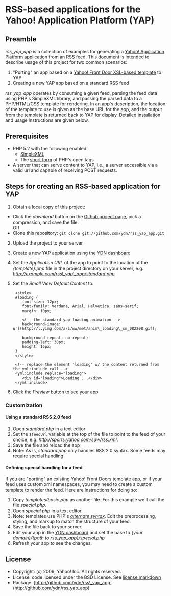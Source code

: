 # RSS-based applications for the Yahoo! Application Platform (YAP) 

## Preamble

_rss\_yap\_app_ is a collection of examples for generating a [Yahoo! Application Platform](http://developer.yahoo.com/yap) application from an RSS feed.  This document is intended to describe usage of this project for two common scenarios: 

1. "Porting" an app based on a [Yahoo! Front Door XSL-based template](http://public.yahoo.com/~jchu/) to YAP
2. Creating a new YAP app based on a standard RSS feed

_rss\_yap\_app_ operates by consuming a given feed, parsing the feed data using PHP's SimpleXML library, and passing the parsed data to a PHP/HTML/CSS template for rendering.  In an app's description, the location of the template to use is given as the base URL for the app, and the output from the template is returned back to YAP for display.  Detailed installation and usage instructions are given below.

## Prerequisites

* PHP 5.2 with the following enabled:
   * [SimpleXML](http://us2.php.net/simplexml)
   * The [short form](http://www.php.net/manual/en/ini.core.php) of PHP's open tags
* A server that can serve content to YAP, i.e., a server accessible via a valid url and capable of receiving POST requests.

## Steps for creating an RSS-based application for YAP

1. Obtain a local copy of this project:
 * Click the _download_ button on the [Github project page](http://github.com/ydn/rss_yap_app), pick a compression, and save the file.  
 OR 
 * Clone this repository: `git clone git://github.com/ydn/rss_yap_app.git`
2. Upload the project to your server
3. Create a new YAP application using the [YDN dashboard](http://developer.yahoo.com/dashboard)
4. Set the _Application URL_ of the app to point to the location of the _{template}.php_ file in the project directory on your server, e.g. _http://example.com/rss\_yap\_app/standard.php_
5. Set the _Small View Default Content_ to:

        <style>
        #loading {
           font-size: 12px;
           font-family: Verdana, Arial, Helvetica, sans-serif;
           margin: 10px;
           
           <!-- the standard yap loading animation -->
           background-image: url(http://l.yimg.com/a/i/ww/met/anim\_loading\_sm_082208.gif);
           
           background-repeat: no-repeat;
           padding-left: 30px;
           height: 16px;
        }
        </style>
        
        <!-- replace the element 'loading' w/ the content returned from the yml:include call -->
        <yml:include replace="loading">
           <div id="loading">Loading ...</div>
        </yml:include>   
        
6. Click the _Preview_ button to see your app

### Customization

#### Using a standard RSS 2.0 feed

1. Open _standard.php_ in a text editor
2. Set the `$feedUrl` variable at the top of the file to point to the feed of your choice, e.g. _http://sports.yahoo.com/sow/rss.xml_.  
3. Save the file and reload the app
4. Note: As is, _standard.php_ only handles RSS 2.0 syntax.  Some feeds may require special handling.

#### Defining special handling for a feed

If you are "porting" an existing Yahoo! Front Doors template app, or if your feed uses custom xml namespaces, you may need to create a custom template to render the feed.  Here are instructions for doing so:

1. Copy _templates/basic.php_ as another file.  For this example we'll call the file _special.php_.
2. Open _special.php_ in a text editor.
3. Note: templates use PHP's [_alternate syntax_](http://us2.php.net/manual/en/control-structures.alternative-syntax.php). Edit the preprocessing, styling, and markup to match the structure of your feed.
4. Save the file back to your server.
5. Edit your app in the [YDN dashboard](http://developer.yahoo.com/dashboard) and set the base to _{your domain}/{path to rss\_yap\_app}/special.php_
6. Refresh your app to see the changes. 

## License

* Copyright: (c) 2009, Yahoo! Inc. All rights reserved.
* License: code licensed under the BSD License.  See [license.markdown](http://github.com/ydn/rss_yap_app/blob/master/license.markdown)
* Package: [http://github.com/ydn/rss\_yap_app](http://github.com/ydn/rss_yap_app)